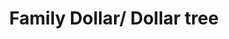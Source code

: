 ---
title: "Family Dollar/ Dollar tree"
url: /columbus/family-dollar-dollar-tree/
shop: variety store
---